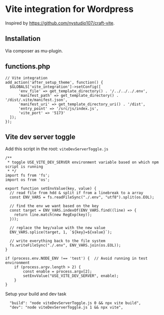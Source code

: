 # Vite integration for Wordpress

Inspired by https://github.com/nystudio107/craft-vite.

## Installation

Via composer as mu-plugin.

## functions.php

```
// Vite integration
add_action('after_setup_theme', function() {
  $GLOBALS['vite_integration']->setConfig([
      'env_file' => get_template_directory() . '/../../../.env',
      'manifest_path' => get_template_directory() . '/dist/.vite/manifest.json',
      'manifest_uri' => get_template_directory_uri() . '/dist',
      'entry_point' => '/src/js/index.js',
      'vite_port' => '5173'
  ]);
});
```

## Vite dev server toggle

Add this script in the root: `viteDevServerToggle.js`

```
/**
 * toggle USE_VITE_DEV_SERVER environment variable based on which npm script is running
 * */
import fs from 'fs';
import os from 'os';

export function setEnvValue(key, value) {
  // read file from hdd & split if from a linebreak to a array
  const ENV_VARS = fs.readFileSync("./.env", "utf8").split(os.EOL);

  // find the env we want based on the key
  const target = ENV_VARS.indexOf(ENV_VARS.find((line) => {
    return line.match(new RegExp(key));
  }));

  // replace the key/value with the new value
  ENV_VARS.splice(target, 1, `${key}=${value}`);

  // write everything back to the file system
  fs.writeFileSync("./.env", ENV_VARS.join(os.EOL));
}

if (process.env.NODE_ENV !== 'test') {  // Avoid running in test environment
    if (process.argv.length > 2) {
        const enable = process.argv[2];
        setEnvValue("USE_VITE_DEV_SERVER", enable);
    }
}
```

Setup your build and dev task
```
  "build": "node viteDevServerToggle.js 0 && npx vite build",
  "dev": "node viteDevServerToggle.js 1 && npx vite",
```